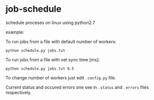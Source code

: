 # job-schedule
schedule proceses on linux using python2.7

example:

To run jobs from a file with default number of workers:

~~~
python schedule.py jobs.txt       
~~~

To run jobs from a file with set sync time [ms]:

~~~
python schedule.py jobs.txt 0.5
~~~

To change number of workers just edit `.config.py` file.

Current status and occured errors one see in `.status` and `.errors` files respectively.



